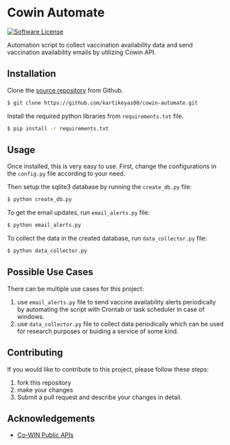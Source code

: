 # Cowin Automate
[![Software License](https://img.shields.io/badge/license-MIT-brightgreen.svg)](LICENSE)

Automation script to collect vaccination availability data and send vaccination availability emails by utilizing Cowin API.

## Installation

Clone the [source repository](https://github.com/kartikeyas00/cowin-automate) from Github.
```sh
$ git clone https://github.com/kartikeyas00/cowin-automate.git
```
Install the required python libraries from `requirements.txt` file.
```sh
$ pip install -r requirements.txt 
```

## Usage

Once installed, this is very easy to use. First, change the configurations in the `config.py` file according to your need.

Then setup the sqlite3 database by running the `create_db.py` file:
```sh
$ python create_db.py
```

To get the email updates, run `email_alerts.py` file:
```sh
$ python email_alerts.py
```

To collect the data in the created database, run `data_collector.py` file:
```sh
$ python data_collector.py
```

## Possible Use Cases

There can be multiple use cases for this project:

1. use `email_alerts.py` file to send vaccine availability alerts periodically by automating the script with Crontab or task scheduler in case of windows.
2. use `data_collector.py` file to collect data periodically which can be used for research purposes or buiding a service of some kind.

## Contributing 

If you would like to contribute to this project, please follow these steps:

1. fork this repository
2. make your changes
3. Submit a pull request and describe your changes in detail.

## Acknowledgements

- [Co-WIN Public APIs](https://apisetu.gov.in/public/marketplace/api/cowin/cowin-public-v2)